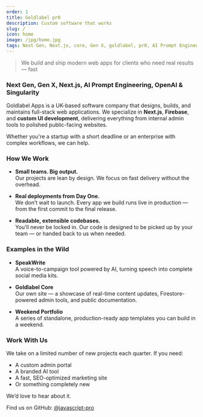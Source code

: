 ```yaml
---
order: 1
title: Goldlabel pr0
description: Custom software that works
slug: /
icon: home
image: /jpg/home.jpg
tags: Next Gen, Next.js, core, Gen X, goldlabel, pr0, AI Prompt Engineering, ChatGPT, OpenAI, Singularity
---
```


> We build and ship modern web apps for clients who need real results — fast

### Next Gen, Gen X, Next.js, AI Prompt Engineering, OpenAI & Singularity

Goldlabel Apps is a UK-based software company that designs, builds, and maintains full-stack web applications. We specialize in **Next.js**, **Firebase**, and **custom UI development**, delivering everything from internal admin tools to polished public-facing websites.

Whether you're a startup with a short deadline or an enterprise with complex workflows, we can help.

### How We Work

- **Small teams. Big output.**  
  Our projects are lean by design. We focus on fast delivery without the overhead.

- **Real deployments from Day One.**  
  We don’t wait to launch. Every app we build runs live in production — from the first commit to the final release.

- **Readable, extensible codebases.**  
  You’ll never be locked in. Our code is designed to be picked up by your team — or handed back to us when needed.

### Examples in the Wild

- **SpeakWrite**  
  A voice-to-campaign tool powered by AI, turning speech into complete social media kits.

- **Goldlabel Core**  
  Our own site — a showcase of real-time content updates, Firestore-powered admin tools, and public documentation.

- **Weekend Portfolio**  
  A series of standalone, production-ready app templates you can build in a weekend.

### Work With Us

We take on a limited number of new projects each quarter. If you need:

- A custom admin portal
- A branded AI tool
- A fast, SEO-optimized marketing site
- Or something completely new

We’d love to hear about it.

Find us on GitHub: [@javascript-pro](https://github.com/javascript-pro)
